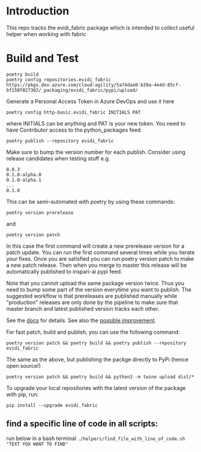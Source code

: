# Introduction 
This repo tracks the evidi_fabric package which is intended to collect useful helper when working with fabric

# Build and Test

    poetry build
    poetry config repositories.evidi_fabric https://pkgs.dev.azure.com/cloud-agility/5a74dae0-b39a-4e4d-85cf-bf150f827302/_packaging/evidi_fabric/pypi/upload/

Generate a Personal Access Token in Azure DevOps and use it here

    poetry config http-basic.evidi_fabric INITIALS PAT

where INITIALS can be anything and PAT is your new token.
You need to have Contributor access to the python_packages feed.

    poetry publish --repository evidi_fabric

Make sure to bump the version number for each publish. Consider using release candidates when testing stuff e.g.

    0.0.3
    0.1.0-alpha.0
    0.1.0-alpha.1
    ...
    0.1.0

This can be semi-automated with poetry by using these commands:

    poetry version prerelease

and

    poetry version patch

In this case the first command will create a new prerelease version for a patch update.
You can run the first command several times while you iterate your fixes.
Once you are satisfied you can run poetry version patch to make a new patch release.
Then when you merge to master this release will be automatically published to inspari-ai pypi feed.

Note that you cannot upload the same package version twice.
Thus you need to bump some part of the version everytime you want to publish.
The suggested workflow is that prereleases are published manually while "production" releases
are only done by the pipeline to make sure that master branch and latest published version tracks each other.

See the [docs](https://python-poetry.org/docs/cli/#version) for details.
See also the [possible improvement](https://mestrak.com/blog/semantic-release-with-python-poetry-github-actions-20nn).

For fast patch, build and publish, you can use the following command:

```poetry version patch && poetry build && poetry publish --repository evidi_fabric```

The same as the above, but publishing the packge directly to PyPi (hence open source!)

```poetry version patch && poetry build && python3 -m twine upload dist/*```

To upgrade your local repositories with the latest version of the package with pip, run:

```pip install --upgrade evidi_fabric```


## find a specific line of code in all scripts:
run below in a bash terminal
```./helpers/find_file_with_line_of_code.sh "TEXT YOU WANT TO FIND"```